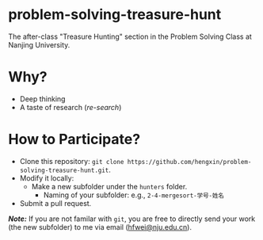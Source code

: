 # problem-solving-treasure-hunt

The after-class "Treasure Hunting" section in the Problem Solving Class at Nanjing University.

# Why?

- Deep thinking
- A taste of research (*re-search*)

# How to Participate?

- Clone this repository: `git clone https://github.com/hengxin/problem-solving-treasure-hunt.git`.
- Modify it locally:
  - Make a new subfolder under the `hunters` folder.
    - Naming of your subfolder: e.g., `2-4-mergesort-学号-姓名`
- Submit a pull request.

***Note:*** If you are not familar with `git`, you are free to directly send your work 
(the new subfolder) to me via email (hfwei@nju.edu.cn).
